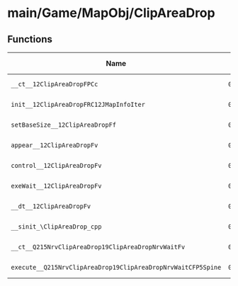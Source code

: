 # main/Game/MapObj/ClipAreaDrop

## Functions

| Name | Address | Match % |
|------|---------|---------|
| `__ct__12ClipAreaDropFPCc` | `0x801C13E8` | :x: (0.0%) |
| `init__12ClipAreaDropFRC12JMapInfoIter` | `0x801C145C` | :x: (0.0%) |
| `setBaseSize__12ClipAreaDropFf` | `0x801C14C8` | :x: (0.0%) |
| `appear__12ClipAreaDropFv` | `0x801C14D0` | :x: (0.0%) |
| `control__12ClipAreaDropFv` | `0x801C1514` | :x: (0.0%) |
| `exeWait__12ClipAreaDropFv` | `0x801C158C` | :x: (0.0%) |
| `__dt__12ClipAreaDropFv` | `0x801C1624` | :x: (0.0%) |
| `__sinit_\ClipAreaDrop_cpp` | `0x801C167C` | :x: (0.0%) |
| `__ct__Q215NrvClipAreaDrop19ClipAreaDropNrvWaitFv` | `0x801C1684` | :x: (0.0%) |
| `execute__Q215NrvClipAreaDrop19ClipAreaDropNrvWaitCFP5Spine` | `0x801C1694` | :x: (0.0%) |